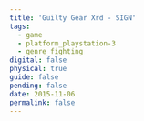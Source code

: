 ```yaml
---
title: 'Guilty Gear Xrd - SIGN'
tags:
  - game
  - platform_playstation-3
  - genre_fighting
digital: false
physical: true
guide: false
pending: false
date: 2015-11-06
permalink: false
---
```

